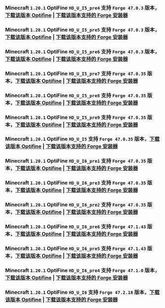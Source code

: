 ### Minecraft `1.20.1` OptiFine `HD_U_I5_pre4` 支持 `Forge 47.0.3` 版本，[下载该版本 Optifine](https://optifine.cn/download/preview_OptiFine_1.20.1_HD_U_I5_pre4.jar) | [下载该版本支持的 Forge 安装器](https://maven.minecraftforge.net/net/minecraftforge/forge/1.20.1-47.0.3/forge-1.20.1-47.0.3-installer.jar)



### Minecraft `1.20.1` OptiFine `HD_U_I5_pre5` 支持 `Forge 47.0.3` 版本，[下载该版本 Optifine](https://optifine.cn/download/preview_OptiFine_1.20.1_HD_U_I5_pre5.jar) | [下载该版本支持的 Forge 安装器](https://maven.minecraftforge.net/net/minecraftforge/forge/1.20.1-47.0.3/forge-1.20.1-47.0.3-installer.jar)



### Minecraft `1.20.1` OptiFine `HD_U_I5_pre6` 支持 `Forge 47.0.3` 版本，[下载该版本 Optifine](https://optifine.cn/download/preview_OptiFine_1.20.1_HD_U_I5_pre6.jar) | [下载该版本支持的 Forge 安装器](https://maven.minecraftforge.net/net/minecraftforge/forge/1.20.1-47.0.3/forge-1.20.1-47.0.3-installer.jar)



### Minecraft `1.20.1` OptiFine `HD_U_I5_pre7` 支持 `Forge 47.0.35` 版本，[下载该版本 Optifine](https://optifine.cn/download/preview_OptiFine_1.20.1_HD_U_I5_pre7.jar) | [下载该版本支持的 Forge 安装器](https://maven.minecraftforge.net/net/minecraftforge/forge/1.20.1-47.0.35/forge-1.20.1-47.0.35-installer.jar)



### Minecraft `1.20.1` OptiFine `HD_U_I5_pre8` 支持 `Forge 47.0.35` 版本，[下载该版本 Optifine](https://optifine.cn/download/preview_OptiFine_1.20.1_HD_U_I5_pre8.jar) | [下载该版本支持的 Forge 安装器](https://maven.minecraftforge.net/net/minecraftforge/forge/1.20.1-47.0.35/forge-1.20.1-47.0.35-installer.jar)



### Minecraft `1.20.1` OptiFine `HD_U_I5_pre9` 支持 `Forge 47.0.35` 版本，[下载该版本 Optifine](https://optifine.cn/download/preview_OptiFine_1.20.1_HD_U_I5_pre9.jar) | [下载该版本支持的 Forge 安装器](https://maven.minecraftforge.net/net/minecraftforge/forge/1.20.1-47.0.35/forge-1.20.1-47.0.35-installer.jar)



### Minecraft `1.20.1` OptiFine `HD_U_I5` 支持 `Forge 47.0.35` 版本，[下载该版本 Optifine](https://optifine.cn/download/OptiFine_1.20.1_HD_U_I5.jar) | [下载该版本支持的 Forge 安装器](https://maven.minecraftforge.net/net/minecraftforge/forge/1.20.1-47.0.35/forge-1.20.1-47.0.35-installer.jar)



### Minecraft `1.20.1` OptiFine `HD_U_I6_pre1` 支持 `Forge 47.0.35` 版本，[下载该版本 Optifine](https://optifine.cn/download/preview_OptiFine_1.20.1_HD_U_I6_pre1.jar) | [下载该版本支持的 Forge 安装器](https://maven.minecraftforge.net/net/minecraftforge/forge/1.20.1-47.0.35/forge-1.20.1-47.0.35-installer.jar)



### Minecraft `1.20.1` OptiFine `HD_U_I6_pre3` 支持 `Forge 47.0.35` 版本，[下载该版本 Optifine](https://optifine.cn/download/preview_OptiFine_1.20.1_HD_U_I6_pre3.jar) | [下载该版本支持的 Forge 安装器](https://maven.minecraftforge.net/net/minecraftforge/forge/1.20.1-47.0.35/forge-1.20.1-47.0.35-installer.jar)



### Minecraft `1.20.1` OptiFine `HD_U_I6_pre2` 支持 `Forge 47.0.35` 版本，[下载该版本 Optifine](https://optifine.cn/download/preview_OptiFine_1.20.1_HD_U_I6_pre2.jar) | [下载该版本支持的 Forge 安装器](https://maven.minecraftforge.net/net/minecraftforge/forge/1.20.1-47.0.35/forge-1.20.1-47.0.35-installer.jar)



### Minecraft `1.20.1` OptiFine `HD_U_I6_pre6` 支持 `Forge 47.1.43` 版本，[下载该版本 Optifine](https://optifine.cn/download/preview_OptiFine_1.20.1_HD_U_I6_pre6.jar) | [下载该版本支持的 Forge 安装器](https://maven.minecraftforge.net/net/minecraftforge/forge/1.20.1-47.1.43/forge-1.20.1-47.1.43-installer.jar)



### Minecraft `1.20.1` OptiFine `HD_U_I6_pre5` 支持 `Forge 47.1.43` 版本，[下载该版本 Optifine](https://optifine.cn/download/preview_OptiFine_1.20.1_HD_U_I6_pre5.jar) | [下载该版本支持的 Forge 安装器](https://maven.minecraftforge.net/net/minecraftforge/forge/1.20.1-47.1.43/forge-1.20.1-47.1.43-installer.jar)



### Minecraft `1.20.1` OptiFine `HD_U_I6_pre4` 支持 `Forge 47.1.0` 版本，[下载该版本 Optifine](https://optifine.cn/download/preview_OptiFine_1.20.1_HD_U_I6_pre4.jar) | [下载该版本支持的 Forge 安装器](https://maven.minecraftforge.net/net/minecraftforge/forge/1.20.1-47.1.0/forge-1.20.1-47.1.0-installer.jar)



### Minecraft `1.20.1` OptiFine `HD_U_I6` 支持 `Forge 47.2.18` 版本，[下载该版本 Optifine](https://optifine.cn/download/OptiFine_1.20.1_HD_U_I6.jar) | [下载该版本支持的 Forge 安装器](https://maven.minecraftforge.net/net/minecraftforge/forge/1.20.1-47.2.18/forge-1.20.1-47.2.18-installer.jar)



